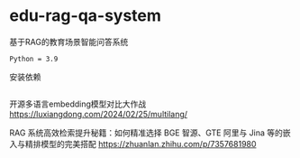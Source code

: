 # edu-rag-qa-system
基于RAG的教育场景智能问答系统

```Python = 3.9```

安装依赖
```pip install -r requirements.txt
```


开源多语言embedding模型对比大作战
https://luxiangdong.com/2024/02/25/multilang/

RAG 系统高效检索提升秘籍：如何精准选择 BGE 智源、GTE 阿里与 Jina 等的嵌入与精排模型的完美搭配
https://zhuanlan.zhihu.com/p/7357681980